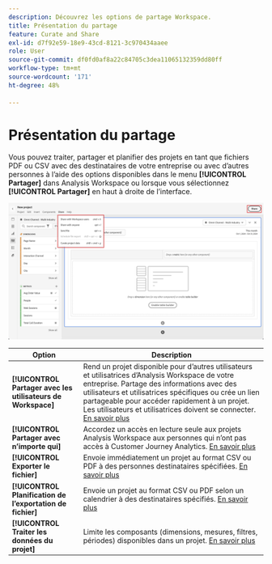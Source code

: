 ```yaml
---
description: Découvrez les options de partage Workspace.
title: Présentation du partage
feature: Curate and Share
exl-id: d7f92e59-18e9-43cd-8121-3c970434aaee
role: User
source-git-commit: df0fd0af8a22c84705c3dea11065132359dd80ff
workflow-type: tm+mt
source-wordcount: '171'
ht-degree: 48%

---
```


# Présentation du partage

Vous pouvez traiter, partager et planifier des projets en tant que fichiers PDF ou CSV avec des destinataires de votre entreprise ou avec d’autres personnes à l’aide des options disponibles dans le menu **[!UICONTROL Partager]** dans Analysis Workspace ou lorsque vous sélectionnez **[!UICONTROL Partager]** en haut à droite de l’interface.

![Partager les options](assets/share-options.png)

| Option | Description |
|---|---|
| **[!UICONTROL Partager avec les utilisateurs de Workspace]** | Rend un projet disponible pour d’autres utilisateurs et utilisatrices d’Analysis Workspace de votre entreprise. Partage des informations avec des utilisateurs et utilisatrices spécifiques ou crée un lien partageable pour accéder rapidement à un projet. Les utilisateurs et utilisatrices doivent se connecter. [En savoir plus](/help/analysis-workspace/curate-share/share-projects.md) |
| **[!UICONTROL Partager avec n’importe qui]** | Accordez un accès en lecture seule aux projets Analysis Workspace aux personnes qui n’ont pas accès à Customer Journey Analytics. [En savoir plus](/help/analysis-workspace/curate-share/share-projects.md) |
| **[!UICONTROL Exporter le fichier]** | Envoie immédiatement un projet au format CSV ou PDF à des personnes destinataires spécifiées. [En savoir plus](/help/analysis-workspace/export/t-schedule-report.md) |
| **[!UICONTROL Planification de l’exportation de fichier]** | Envoie un projet au format CSV ou PDF selon un calendrier à des destinataires spécifiés. [En savoir plus](/help/analysis-workspace/export/t-schedule-report.md) |
| **[!UICONTROL Traiter les données du projet]** | Limite les composants (dimensions, mesures, filtres, périodes) disponibles dans un projet. [En savoir plus](/help/analysis-workspace/curate-share/curate.md) |

